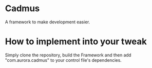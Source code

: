 # Cadmus

A framework to make development easier.

# How to implement into your tweak

Simply clone the repository, build the Framework and then add  "com.aurora.cadmus" to your control file's dependencies.
